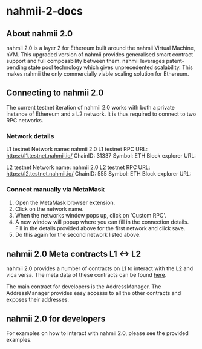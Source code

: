 # nahmii-2-docs

## About nahmii 2.0

nahmii 2.0 is a layer 2 for Ethereum built around the nahmii Virtual Machine, nVM. This upgraded version of nahmii provides generalised smart contract support and full composability between them. nahmii leverages patent-pending state pool technology which gives unprecedented scalability. This makes nahmii the only commercially viable scaling solution for Ethereum.

## Connecting to nahmii 2.0

The current testnet iteration of nahmii 2.0 works with both a private instance of Ethereum and a L2 network. It is thus required to connect to two RPC networks.

### Network details

L1 testnet
Network name: nahmii 2.0 L1 testnet
RPC URL: https://l1.testnet.nahmii.io/
ChainID: 31337
Symbol: ETH
Block explorer URL:

L2 testnet
Network name: nahmii 2.0 L2 testnet
RPC URL: https://l2.testnet.nahmii.io/
ChainID: 555
Symbol: ETH
Block explorer URL:

### Connect manually via MetaMask

1. Open the MetaMask browser extension.
2. Click on the network name.
3. When the networks window pops up, click on 'Custom RPC'.
4. A new window will popup where you can fill in the connection details. Fill in the details provided above for the first network and click save.
5. Do this again for the second network listed above.

## nahmii 2.0 Meta contracts L1 <-> L2

nahmii 2.0 provides a number of contracts on L1 to interact with the L2 and vica versa. The meta data of these contracts can be found [here](https://meta.testnet.nahmii.io/addresses.json).

The main contract for developers is the AddressManager. The AddressManager provides easy accesss to all the other contracts and exposes their addresses. 

## nahmii 2.0 for developers

For examples on how to interact with nahmii 2.0, please see the provided examples.